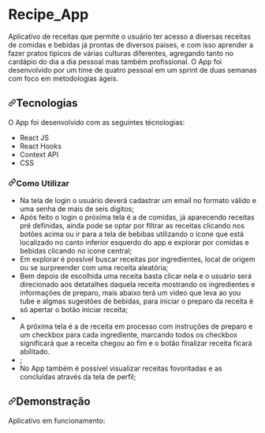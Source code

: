 
# Recipe_App

Aplicativo de receitas que permite o usuário ter acesso a diversas receitas de comidas e bebidas já prontas de diversos paises, e com isso aprender a fazer pratos  tipicos de várias culturas diferentes, agregando tanto no cardápio do dia a dia pessoal mas também profissional.
O App foi desenvolvido por um time de quatro pessoal em um sprint de duas semanas com foco em metodologias ágeis.

<h2><a id="user-content-tech" class="anchor" aria-hidden="true" href="#tech"><svg class="octicon octicon-link" viewBox="0 0 16 16" version="1.1" width="16" height="16" aria-hidden="true"><path fill-rule="evenodd" d="M7.775 3.275a.75.75 0 001.06 1.06l1.25-1.25a2 2 0 112.83 2.83l-2.5 2.5a2 2 0 01-2.83 0 .75.75 0 00-1.06 1.06 3.5 3.5 0 004.95 0l2.5-2.5a3.5 3.5 0 00-4.95-4.95l-1.25 1.25zm-4.69 9.64a2 2 0 010-2.83l2.5-2.5a2 2 0 012.83 0 .75.75 0 001.06-1.06 3.5 3.5 0 00-4.95 0l-2.5 2.5a3.5 3.5 0 004.95 4.95l1.25-1.25a.75.75 0 00-1.06-1.06l-1.25 1.25a2 2 0 01-2.83 0z"></path></svg></a>Tecnologias</h2>

<p>O App foi desenvolvido com as seguintes técnologias:</p>

<ul>
  <li>React JS</li>
  <li>React Hooks</li>
  <li>Context API</li>
  <li>CSS</li>
</ul>

<h3><a id="user-content-constraints-rules" class="anchor" aria-hidden="true" href="#constraints-rules"><svg class="octicon octicon-link" viewBox="0 0 16 16" version="1.1" width="16" height="16" aria-hidden="true"><path fill-rule="evenodd" d="M7.775 3.275a.75.75 0 001.06 1.06l1.25-1.25a2 2 0 112.83 2.83l-2.5 2.5a2 2 0 01-2.83 0 .75.75 0 00-1.06 1.06 3.5 3.5 0 004.95 0l2.5-2.5a3.5 3.5 0 00-4.95-4.95l-1.25 1.25zm-4.69 9.64a2 2 0 010-2.83l2.5-2.5a2 2 0 012.83 0 .75.75 0 001.06-1.06 3.5 3.5 0 00-4.95 0l-2.5 2.5a3.5 3.5 0 004.95 4.95l1.25-1.25a.75.75 0 00-1.06-1.06l-1.25 1.25a2 2 0 01-2.83 0z"></path></svg></a>Como Utilizar</h3>

<ul>
  <li>
    Na tela de login o usuário deverá cadastrar um email no formato válido e uma senha de mais de seis digitos;
  </li>
  <li>
    Após feito o login o próxima tela é a de comidas, já aparecendo receitas pré definidas, ainda pode se optar por filtrar as receitas clicando nos botões acima     ou ir para a tela de bebibas utilizando o icone que está localizado no canto inferior esquerdo do app e explorar por comidas e bebidas clicando no icone           central;
  </li>
  <li>
    Em explorar é possível buscar receitas por ingredientes, local de origem ou se surpreender com uma receita aleatória;
  </li>
  <li>
    Bem depois de escolhida uma receita basta clicar nela e o usuário será direcionado aos detatalhes daquela receita mostrando os ingredientes e informações de       preparo, mais abaixo terá um video que leva ao you tube e algmas sugestões de bebidas, para iniciar o preparo da receita é só apertar o botão iniciar receita;
  </li>
  <li> 
    
  </li>
    A próxima tela é a de receita em processo com instruções de preparo e um checkbox para cada ingrediente, marcando todos os checkbox significará que a receita     chegou ao fim e o botão finalizar receita ficará abilitado. 
  <li>
    ;
  </li>
  <li>
    No App também é possível visualizar receitas fovoritadas e as concluídas através da tela de perfil;
  </li>
</ul>

<h2><a id="user-content-preview" class="anchor" aria-hidden="true" href="#preview"><svg class="octicon octicon-link" viewBox="0 0 16 16" version="1.1" width="16" height="16" aria-hidden="true"><path fill-rule="evenodd" d="M7.775 3.275a.75.75 0 001.06 1.06l1.25-1.25a2 2 0 112.83 2.83l-2.5 2.5a2 2 0 01-2.83 0 .75.75 0 00-1.06 1.06 3.5 3.5 0 004.95 0l2.5-2.5a3.5 3.5 0 00-4.95-4.95l-1.25 1.25zm-4.69 9.64a2 2 0 010-2.83l2.5-2.5a2 2 0 012.83 0 .75.75 0 001.06-1.06 3.5 3.5 0 00-4.95 0l-2.5 2.5a3.5 3.5 0 004.95 4.95l1.25-1.25a.75.75 0 00-1.06-1.06l-1.25 1.25a2 2 0 01-2.83 0z"></path></svg></a>Demonstração</h2>

<p>Aplicativo em funcionamento:</p>

<p><a target="_blank" rel="noopener noreferrer" href=""><img src="video-recipe-app.gif" alt="" style="max-width:100%;"></a></p>

